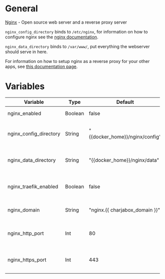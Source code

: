 # General
[Nginx](https://www.nginx.com/) - Open source web server and a reverse proxy server

`nginx_config_directory` binds to `/etc/nginx`, for information on how to configure nginx see the [nginx documentation](https://docs.nginx.com/nginx/admin-guide/basic-functionality/managing-configuration-files/).

`nginx_data_directory` binds to `/var/www/`, put everything the webserver should serve in here.

For information on how to setup nginx as a reverse proxy for your other apps, see [this documentation page](https://docs.nginx.com/nginx/admin-guide/web-server/reverse-proxy/).

# Variables

| Variable               | Type    | Default                        | Comment                                          |
|------------------------|---------|--------------------------------|--------------------------------------------------|
| nginx_enabled          | Boolean | false                          | Enable/Disable the application                   |
| nginx_config_directory | String  | "{{docker_home}}/nginx/config" | Path were application config should be stored    |
| nginx_data_directory   | String  | "{{docker_home}}/nginx/data"   | Path were application data should be stored      |
| nginx_traefik_enabled  | Boolean | false                          | Enable/Disable access to application via Traefik |
| nginx_domain           | String  | "nginx.{{ charjabox_domain }}" | Domain used to access the application            |
| nginx_http_port        | Int     | 80                             | Port used to access the application via HTTP     |
| nginx_https_port       | Int     | 443                            | Port used to access the application via HTTPs    |
